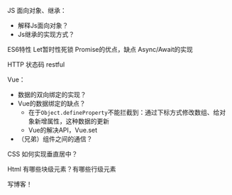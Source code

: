 JS
面向对象、继承：
- 解释Js面向对象？
- Js继承的实现方式？

ES6特性
Let暂时性死锁
Promise的优点，缺点
Async/Await的实现


HTTP
状态码
restful




Vue：
- 数据的双向绑定的实现？
- Vue的数据绑定的缺点？
  - 在于`Object.defineProperty`不能拦截到：通过下标方式修改数组、给对象新增属性，这种数据的更新
  - Vue的解决API，Vue.set
- （兄弟）组件之间的通信？

CSS
如何实现垂直居中？

Html
有哪些块级元素？有哪些行级元素

写博客！